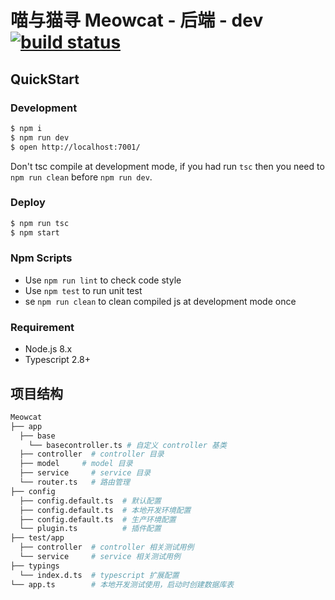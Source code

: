 # 喵与猫寻 Meowcat - 后端 - dev [![build status](https://www.travis-ci.org/jer0701/meowcat.svg?branch=dev)](https://www.travis-ci.org/jer0701/meowcat)

## QuickStart

### Development

```bash
$ npm i
$ npm run dev
$ open http://localhost:7001/
```

Don't tsc compile at development mode, if you had run `tsc` then you need to `npm run clean` before `npm run dev`.

### Deploy

```bash
$ npm run tsc
$ npm start
```

### Npm Scripts

- Use `npm run lint` to check code style
- Use `npm test` to run unit test
- se `npm run clean` to clean compiled js at development mode once

### Requirement

- Node.js 8.x
- Typescript 2.8+


## 项目结构
```sh
Meowcat
├── app 
  ├── base        
    └── basecontroller.ts # 自定义 controller 基类
  ├── controller  # controller 目录
  ├── model     # model 目录
  ├── service     # service 目录
  └── router.ts   # 路由管理
├── config  
  ├── config.default.ts  # 默认配置
  ├── config.default.ts  # 本地开发环境配置
  ├── config.default.ts  # 生产环境配置
  └── plugin.ts          # 插件配置
├── test/app 
  ├── controller  # controller 相关测试用例
  └── service     # service 相关测试用例
├── typings  
  └── index.d.ts  # typescript 扩展配置
└── app.ts        # 本地开发测试使用，启动时创建数据库表
```
